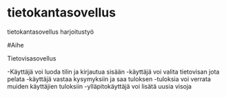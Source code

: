 # tietokantasovellus
tietokantasovellus harjoitustyö


#Aihe

Tietovisasovellus

-Käyttäjä voi luoda tilin ja kirjautua sisään
-käyttäjä voi valita tietovisan jota pelata
-käyttäjä vastaa kysymyksiin ja saa tuloksen
-tuloksia voi verrata muiden käyttäjien tuloksiin 
-ylläpitokäyttäjä voi lisätä uusia visoja
